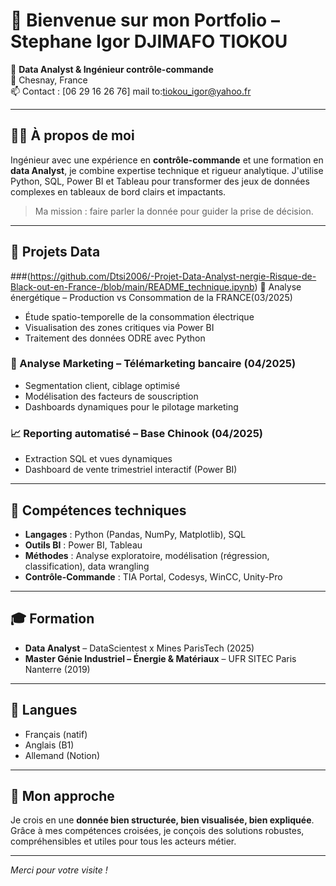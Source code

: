 # 👋 Bienvenue sur mon Portfolio – Stephane Igor DJIMAFO TIOKOU

🎯 **Data Analyst & Ingénieur contrôle-commande**  
📍 Chesnay, France  
📫 Contact : [06 29 16 26 76]
            mail to:tiokou_igor@yahoo.fr

---

## 👨‍💻 À propos de moi

Ingénieur avec une expérience en **contrôle-commande** et une formation en **data Analyst**, je combine expertise technique et rigueur analytique. 
J'utilise Python, SQL, Power BI et Tableau pour transformer des jeux de données complexes en tableaux de bord clairs et impactants.

> Ma mission : faire parler la donnée pour guider la prise de décision.

---

## 🧠 Projets Data

###(https://github.com/Dtsi2006/-Projet-Data-Analyst-nergie-Risque-de-Black-out-en-France-/blob/main/README_technique.ipynb) 🔋 Analyse énergétique – Production vs Consommation de la FRANCE(03/2025)
- Étude spatio-temporelle de la consommation électrique
- Visualisation des zones critiques via Power BI
- Traitement des données ODRE avec Python

### 💼 Analyse Marketing – Télémarketing bancaire (04/2025)
- Segmentation client, ciblage optimisé
- Modélisation des facteurs de souscription
- Dashboards dynamiques pour le pilotage marketing

### 📈 Reporting automatisé – Base Chinook (04/2025)
- Extraction SQL et vues dynamiques
- Dashboard de vente trimestriel interactif (Power BI)

---

## 🧰 Compétences techniques

- **Langages** : Python (Pandas, NumPy, Matplotlib), SQL
- **Outils BI** : Power BI, Tableau
- **Méthodes** : Analyse exploratoire, modélisation (régression, classification), data wrangling
- **Contrôle-Commande** : TIA Portal, Codesys, WinCC, Unity-Pro

---

## 🎓 Formation

- **Data Analyst** – DataScientest x Mines ParisTech (2025)
- **Master Génie Industriel – Énergie & Matériaux** – UFR SITEC Paris Nanterre (2019)

---

## 💬 Langues

- Français (natif)
- Anglais (B1)
- Allemand (Notion)

---

## 🚀 Mon approche

Je crois en une **donnée bien structurée, bien visualisée, bien expliquée**. Grâce à mes compétences croisées, je conçois des solutions robustes, compréhensibles et utiles pour tous les acteurs métier.

---

*Merci pour votre visite !*
